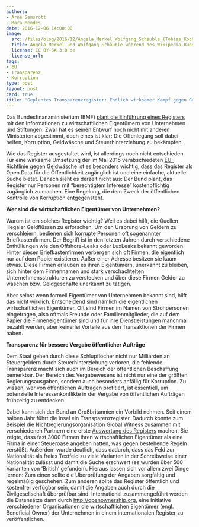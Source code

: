 ```yaml
---
authors: 
- Arne Semsrott
- Mara Mendes
date: 2016-12-06 14:00:00
image:
  src: /files/blog/2016/12/Angela_Merkel_Wolfgang_Schäuble_(Tobias_Koch)_2.jpg
  title: Angela Merkel und Wolfgang Schäuble während des Wikipedia-Bundestagsprojekts 2014 
  license: CC BY-SA 3.0 de
  license_url: 
tags:
- EU
- Transparenz 
- Korruption 
type: post
layout: post
card: true
title: "Geplantes Transparenzregister: Endlich wirksamer Kampf gegen Geldwäsche?" 
---
```

Das Bundesfinanzministerium (BMF) [plant die Einführung eines Registers](http://www.europarl.europa.eu/news/de/news-room/20150513IPR55319/neue-geldw%C3%A4sche-richtlinie-gegen-steuervergehen-und-terrorfinanzierung) mit den Informationen zu wirtschaftlichen Eigentümern von Unternehmen und Stiftungen. Zwar hat es seinen Entwurf noch nicht mit anderen Ministerien abgestimmt, doch eines ist klar: Die Offenlegung soll dabei helfen, Korruption, Geldwäsche und Steuerhinterziehung zu bekämpfen.


Wie das Register ausgestaltet wird, ist allerdings noch nicht entschieden. Für eine wirksame Umsetzung der im Mai 2015 verabschiedeten [EU-Richtlinie gegen Geldwäsche](https://www.google.com/url?q=http://www.europarl.europa.eu/news/de/news-room/20150513IPR55319/neue-geldw%25C3%25A4sche-richtlinie-gegen-steuervergehen-und-terrorfinanzierung&sa=D&ust=1481038920084000&usg=AFQjCNEqSroJREaBHiW_voEUkrUg0rkUIg) ist es besonders wichtig, dass das Register als Open Data für die Öffentlichkeit zugänglich ist und eine einfache, aktuelle Suche bietet. Danach sieht es derzeit nicht aus: Der Bund plant, das Register nur Personen mit “berechtigtem Interesse” kostenpflichtig zugänglich zu machen. Eine Regelung, die dem Zweck der öffentlichen Kontrolle von Korruption entgegensteht.

**Wer sind die wirtschaftlichen Eigentümer von Unternehmen?**

Warum ist ein solches Register wichtig? Weil es dabei hilft, die Quellen illegaler Geldflüssen zu erforschen. Um den Ursprung von Geldern zu verschleiern, bedienen sich korrupte Personen oft sogenannter Briefkastenfirmen. Der Begriff ist in den letzten Jahren durch verschiedene Enthüllungen wie den Offshore-Leaks oder LuxLeaks bekannt geworden. Hinter diesen Briefkastenfirmen verbergen sich oft Firmen, die eigentlich nur auf dem Papier existieren. Außer einer Adresse besitzen sie kaum etwas. Diese Firmen erlauben es ihren Eigentümern, unerkannt zu bleiben, sich hinter dem Firmennamen und stark verschachtelten Unternehmensstrukturen zu verstecken und über diese Firmen Gelder zu waschen bzw. Geldgeschäfte unerkannt zu tätigen.


Aber selbst wenn formell Eigentümer von Unternehmen bekannt sind, hilft das nicht wirklich. Entscheidend sind nämlich die eigentlichen wirtschaftlichen Eigentümer. Oft sind Firmen im Namen von Strohpersonen eingetragen, also oftmals Freunde oder Familienmitglieder, die auf dem Papier die Firmeneigentümer sind und für ihre Dienstleistungen manchmal bezahlt werden, aber keinerlei Vorteile aus den Transaktionen der Firmen haben.


**Transparenz für bessere Vergabe öffentlicher Aufträge**

Dem Staat gehen durch diese Schlupflöcher nicht nur Milliarden an Steuergeldern durch Steuerhinterziehung verloren, die fehlende Transparenz macht sich auch im Bereich der öffentlichen Beschaffung bemerkbar. 
Der Bereich des Vergabewesens ist nicht nur eine der größten Regierungsausgaben, sondern auch besonders anfällig für Korruption. Zu wissen, wer von öffentlichen Aufträgen profitiert, ist essentiell, um potenzielle Interessenkonflikte in der Vergabe von öffentlichen Aufträgen frühzeitig zu entdecken.


Dabei kann sich der Bund an Großbritannien ein Vorbild nehmen. Seit einem halben Jahr führt die Insel ein Transparenzregister. Dadurch konnte zum Beispiel die Nichtregierungsorganisation Global Witness zusammen mit verschiedenen Partnern eine erste [Auswertung des Registers](https://www.globalwitness.org/en/blog/what-does-uk-beneficial-ownership-data-show-us/) machen. Sie zeigte, dass fast 3000 Firmen ihren wirtschaftlichen Eigentümer als eine Firma in einer Steueroase angeben hatten, was gegen bestehende Regeln verstößt. Außerdem wurde deutlich, dass dadurch, dass das Feld zur Nationalität als freies Textfeld zu viele Varianten in der Schreibweise einer Nationalität zulässt und damit die Suche erschwert (es wurden über 500 Varianten von ‘British’ gefunden). Hieraus lassen sich vor allem zwei Dinge lernen: Zum einen sollte die Überprüfung der Angaben sorgfältig und regelmäßig geschehen. Zum anderen sollte das Register öffentlich und kostenfrei verfügbar sein, damit die Angaben auch durch die Zivilgesellschaft überprüfbar sind. International zusammengeführt werden die Datensätze dann durch http://openownership.org, eine Initiative verschiedener Organisationen die wirtschaftlichen Eigentümer (engl. Beneficial Owner) der Unternehmen in einem internationalen Register zu veröffentlichen. 








